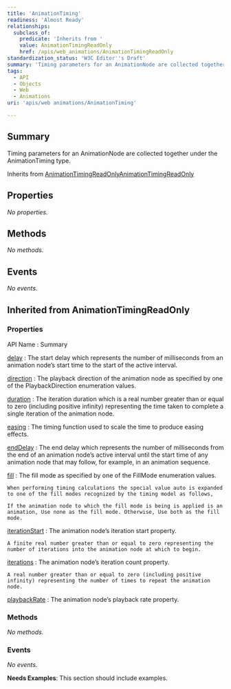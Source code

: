 ```yaml
---
title: 'AnimationTiming'
readiness: 'Almost Ready'
relationships:
  subclass_of:
    predicate: 'Inherits from '
    value: AnimationTimingReadOnly
    href: /apis/web_animations/AnimationTimingReadOnly
standardization_status: 'W3C Editor''s Draft'
summary: 'Timing parameters for an AnimationNode are collected together under the AnimationTiming type.'
tags:
  - API
  - Objects
  - Web
  - Animations
uri: 'apis/web animations/AnimationTiming'

---
```

## Summary

Timing parameters for an AnimationNode are collected together under the AnimationTiming type.

Inherits from [AnimationTimingReadOnly](/apis/web_animations/AnimationTimingReadOnly)[AnimationTimingReadOnly](/apis/web_animations/AnimationTimingReadOnly)

## Properties

*No properties.*

## Methods

*No methods.*

## Events

*No events.*

## Inherited from AnimationTimingReadOnly

### Properties

API Name
:   Summary

[delay](/apis/web_animations/AnimationTimingReadOnly/delay)
:   The start delay which represents the number of milliseconds from an animation node’s start time to the start of the active interval.

[direction](/apis/web_animations/AnimationTimingReadOnly/direction)
:   The playback direction of the animation node as specified by one of the PlaybackDirection enumeration values.

[duration](/apis/web_animations/AnimationTimingReadOnly/duration)
:   The iteration duration which is a real number greater than or equal to zero (including positive infinity) representing the time taken to complete a single iteration of the animation node.

[easing](/apis/web_animations/AnimationTimingReadOnly/easing)
:   The timing function used to scale the time to produce easing effects.

[endDelay](/apis/web_animations/AnimationTimingReadOnly/endDelay)
:   The end delay which represents the number of milliseconds from the end of an animation node’s active interval until the start time of any animation node that may follow, for example, in an animation sequence.

[fill](/apis/web_animations/AnimationTimingReadOnly/fill)
:   The fill mode as specified by one of the FillMode enumeration values.

    When performing timing calculations the special value auto is expanded to one of the fill modes recognized by the timing model as follows,

    If the animation node to which the fill mode is being is applied is an animation, Use none as the fill mode. Otherwise, Use both as the fill mode.

[iterationStart](/apis/web_animations/AnimationTimingReadOnly/iterationStart)
:   The animation node’s iteration start property.

    A finite real number greater than or equal to zero representing the number of iterations into the animation node at which to begin.

[iterations](/apis/web_animations/AnimationTimingReadOnly/iterations)
:   The animation node’s iteration count property.

    A real number greater than or equal to zero (including positive infinity) representing the number of times to repeat the animation node.

[playbackRate](/apis/web_animations/AnimationTimingReadOnly/playbackRate)
:   The animation node’s playback rate property.

### Methods

*No methods.*

### Events

*No events.*

**Needs Examples**: This section should include examples.

